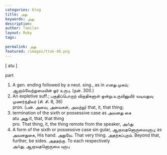 ```yaml
---
categories: blog
title: அது
keywords: அது
description: 
author: Tamilan
layout: Ruby
tags: 
 
permalink: அது
featured: /images/ttak-48.png
---
```

  
[ atu ]  
  
part  
1. A gen. ending followed by a neut. sing., as in எனது முகம்; ஆறாம்வேற்றுமையின் ஓர் உருபு. (நன். 300.)  
2. An expletive suff.; பகுதிப்பொருற் விகுதிகளுள் ஒன்று.உருவினுயிர் வடிவதுவு முணர்ந்திலர் (சி. சி. 8, 36)  
pron. (பன். அவை, அவைகள், அவற்று) that, it, that thing;  
2. termination of the sixth or possessive case as அவனது கை  
atu அது it, that, that thing  
pro. That thing, it, the thing remote from the speaker, அஃது  
2. A form of the sixth or possessive case sin gular, ஆறாவதனொருமையுருபு; as அவனதுகை, His hand. அதுவே. That very thing. அதற்கப்புறம். Beyond that, further, be sides. அததற்கு. To each respectively  
அஃது, ஆறாவதனொருமை யுருபு